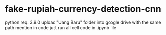 # fake-rupiah-currency-detection-cnn
python req: 3.9.0
upload "Uang Baru" folder into google drive with the same path mention in code
just run all cell code in .ipynb file
